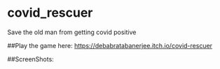 # covid_rescuer
Save the old man from getting covid positive

##Play the game here: https://debabratabanerjee.itch.io/covid-rescuer

##ScreenShots:



